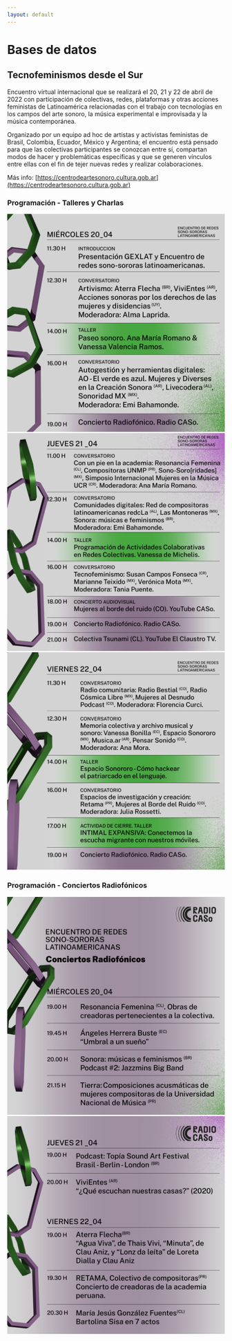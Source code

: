```yaml
---
layout: default
---
```


# Bases de datos
## Tecnofeminismos desde el Sur

Encuentro virtual internacional que se realizará el 20, 21 y 22 de abril de 2022 con participación de colectivas, redes, plataformas y otras acciones feministas de Latinoamérica relacionadas con el trabajo con tecnologías en los campos del arte sonoro, la música experimental e improvisada y la música contemporánea.<br>

Organizado por un equipo ad hoc de artistas y activistas feministas de Brasil, Colombia, Ecuador, México y Argentina; el encuentro está pensado para que las colectivas participantes se conozcan entre sí, compartan modos de hacer y problemáticas específicas y que se generen vínculos entre ellas con el fin de tejer nuevas redes y realizar colaboraciones.<br>

Más info: [https://centrodeartesonoro.cultura.gob.ar](https://centrodeartesonoro.cultura.gob.ar)  

### Programación - Talleres y Charlas

![1](img/sonoSororos-01.jpg)
![2](img/sonoSororos-02.jpg)
![3](img/sonoSororos-03.jpg)

### Programación - Conciertos Radiofónicos

![4](img/sonoSororos-04.jpg)
![5](img/sonoSororos-05.jpg)

